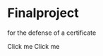 # Finalproject
for the defense of a certificate
<link src ="WEB/task.html">Click me</link>
<a src ="WEB/task.html">Click me</a>
